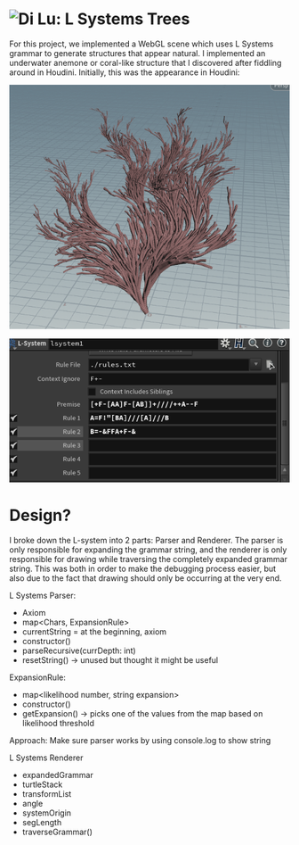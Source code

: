 ![Di Lu: L Systems Trees](dluisnothere.github.io/hw04-l-systems)
=====================================

For this project, we implemented a WebGL scene which uses L Systems grammar to generate structures that appear natural. 
I implemented an underwater anemone or coral-like structure that I discovered after fiddling around in Houdini. Initially, this was
the appearance in Houdini:

![](anemone.png)

![](anemonerule.png)


Design?
=================

I broke down the L-system into 2 parts: Parser and Renderer. The parser is only responsible for expanding the grammar string, and the renderer is only responsible for drawing while traversing the completely expanded grammar string. This was both in order to make the debugging process easier, but also due to the fact that drawing should only be occurring at the very end.

L Systems Parser: 

- Axiom
- map<Chars, ExpansionRule>
- currentString = at the beginning, axiom
- constructor()
- parseRecursive(currDepth: int)
- resetString() -> unused but thought it might be useful

ExpansionRule: 

- map<likelihood number, string expansion>
- constructor()
- getExpansion() -> picks one of the values from the map based on likelihood threshold


Approach: Make sure parser works by using console.log to show string


L Systems Renderer

- expandedGrammar
- turtleStack
- transformList
- angle
- systemOrigin
- segLength
- traverseGrammar()




